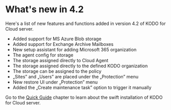 # What's new in 4.2

Here's a list of new features and functions added in version 4.2 of KODO for Cloud server.

* Added support for MS Azure Blob storage
* Added support for Exchange Archive Mailboxes 
* New setup assistant for adding Microsoft 365 organization 
* The agent config for storage 
* The storage assigned directly to Cloud Agent 
* The storage assigned directly to the defined KODO organization 
* The storage can be assigned to the policy 
* „Sites” and „Users” are placed under the „Protection” menu 
* New restore UI under „Protection” menu 
* Added the „Create maintenance task” option to trigger it manually

Go to the [Quick Guide](https://storware.gitbook.io/kodo-for-cloud-office365/quick-guide) chapter to learn about the swift installation of KODO for Cloud server.

